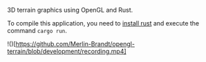 3D terrain graphics using OpenGL and Rust.

To compile this application, you need to [install rust](https://www.rust-lang.org/tools/install) and execute the command `cargo run`.

!()[https://github.com/Merlin-Brandt/opengl-terrain/blob/development/recording.mp4]